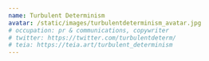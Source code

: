 ```yaml
---
name: Turbulent Determinism
avatar: /static/images/turbulentdeterminism_avatar.jpg
# occupation: pr & communications, copywriter
# twitter: https://twitter.com/turbulentdeterm/
# teia: https://teia.art/turbulent_determinism
---
```

